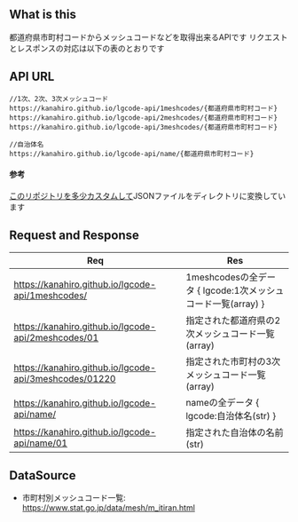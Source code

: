 ## What is this
都道府県市町村コードからメッシュコードなどを取得出来るAPIです
リクエストとレスポンスの対応は以下の表のとおりです

## API URL
```
//1次、2次、3次メッシュコード
https://kanahiro.github.io/lgcode-api/1meshcodes/{都道府県市町村コード}
https://kanahiro.github.io/lgcode-api/2meshcodes/{都道府県市町村コード}
https://kanahiro.github.io/lgcode-api/3meshcodes/{都道府県市町村コード}

//自治体名
https://kanahiro.github.io/lgcode-api/name/{都道府県市町村コード}
```

#### 参考
[このリポジトリを多少カスタムして](https://github.com/Kanahiro/gh-pages-rest-api)JSONファイルをディレクトリに変換しています

## Request and Response
|  Req  |  Res  |
| ---- | ---- |
|  https://kanahiro.github.io/lgcode-api/1meshcodes/  |  1meshcodesの全データ { lgcode:1次メッシュコード一覧(array) }  |
|  https://kanahiro.github.io/lgcode-api/2meshcodes/01  |  指定された都道府県の2次メッシュコード一覧(array)  |
|  https://kanahiro.github.io/lgcode-api/3meshcodes/01220  |  指定された市町村の3次メッシュコード一覧(array)  |
|  https://kanahiro.github.io/lgcode-api/name/  |  nameの全データ { lgcode:自治体名(str) }  |
|  https://kanahiro.github.io/lgcode-api/name/01  |  指定された自治体の名前(str)  |

## DataSource
- 市町村別メッシュコード一覧: https://www.stat.go.jp/data/mesh/m_itiran.html